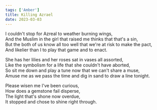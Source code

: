 ```yaml
---  
tags: ['Amber']
title: Killing Azrael
date: 2023-03-03
---
```


I couldn't stop for Azreal to weather burning wings,  
And the Muslim in the girl that raised me thinks that that's a sin,  
But the both of us know all too well that we're at risk to make the pact,  
And likelier than I to play that game and to enact.

She has her lilies and her roses sat in vases all assorted,  
Like the symbolism for a life that she couldn't have aborted,  
So sit me down and play a tune now that we can't share a muse,  
Amuse me as we pass the time and dig in sand to draw a line tonight.

Please wisen me I've been curious,  
How does a gemstone fail disperse,  
The light that's shone now overdue,  
It stopped and chose to shine right through.

